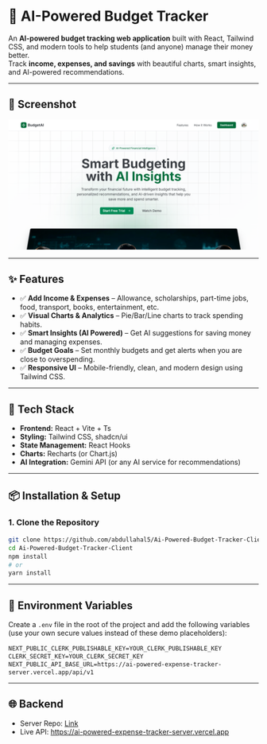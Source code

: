 # 💸 AI-Powered Budget Tracker

An **AI-powered budget tracking web application** built with React, Tailwind CSS, and modern tools to help students (and anyone) manage their money better.  
Track **income, expenses, and savings** with beautiful charts, smart insights, and AI-powered recommendations.  

---
## 📸 Screenshot
![App Screenshot](public/image.png)

---

## ✨ Features

- ✅ **Add Income & Expenses** – Allowance, scholarships, part-time jobs, food, transport, books, entertainment, etc.  
- ✅ **Visual Charts & Analytics** – Pie/Bar/Line charts to track spending habits.  
- ✅ **Smart Insights (AI Powered)** – Get AI suggestions for saving money and managing expenses.  
- ✅ **Budget Goals** – Set monthly budgets and get alerts when you are close to overspending.  
- ✅ **Responsive UI** – Mobile-friendly, clean, and modern design using Tailwind CSS.  

---

## 🚀 Tech Stack

- **Frontend:** React + Vite + Ts  
- **Styling:** Tailwind CSS, shadcn/ui  
- **State Management:** React Hooks  
- **Charts:** Recharts (or Chart.js)  
- **AI Integration:** Gemini API (or any AI service for recommendations)  

---

## 📦 Installation & Setup

### 1. Clone the Repository
```bash
git clone https://github.com/abdullahal5/Ai-Powered-Budget-Tracker-Client.git
cd Ai-Powered-Budget-Tracker-Client
npm install
# or
yarn install
```

---

## 🔑 Environment Variables

Create a `.env` file in the root of the project and add the following variables (use your own secure values instead of these demo placeholders):

```env
NEXT_PUBLIC_CLERK_PUBLISHABLE_KEY=YOUR_CLERK_PUBLISHABLE_KEY
CLERK_SECRET_KEY=YOUR_CLERK_SECRET_KEY
NEXT_PUBLIC_API_BASE_URL=https://ai-powered-expense-tracker-server.vercel.app/api/v1
```
---

## 🌐 Backend
- Server Repo: [Link](https://github.com/abdullahal5/Ai-Powered-Budget-Tracker-Server)
- Live API: https://ai-powered-expense-tracker-server.vercel.app
